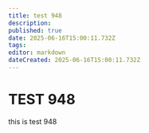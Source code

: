 ```yaml
---
title: test 948
description: 
published: true
date: 2025-06-16T15:00:11.732Z
tags: 
editor: markdown
dateCreated: 2025-06-16T15:00:11.732Z
---
```


# TEST 948
this is test 948
